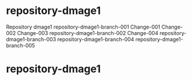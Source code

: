 # repository-dmage1
Repository dmage1
repository-dmage1-branch-001
Change-001
Change-002
Change-003
repository-dmage1-branch-002 
Change-004
repository-dmage1-branch-003
repository-dmage1-branch-004
repository-dmage1-branch-005
# repository-dmage1
